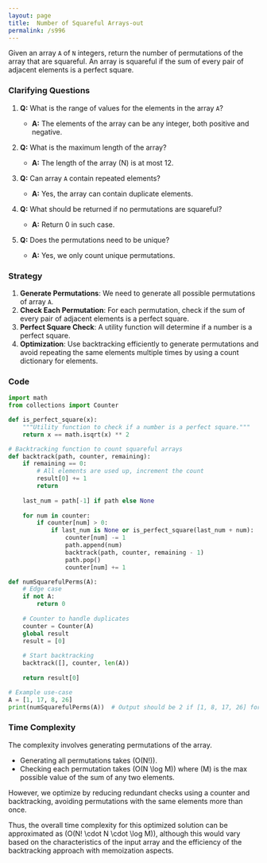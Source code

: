 ```yaml
---
layout: page
title:  Number of Squareful Arrays-out
permalink: /s996
---
```


Given an array `A` of `N` integers, return the number of permutations of the array that are squareful. An array is squareful if the sum of every pair of adjacent elements is a perfect square.

### Clarifying Questions

1. **Q:** What is the range of values for the elements in the array `A`?
   - **A:** The elements of the array can be any integer, both positive and negative.

2. **Q:** What is the maximum length of the array?
   - **A:** The length of the array (N) is at most 12.

3. **Q:** Can array `A` contain repeated elements?
   - **A:** Yes, the array can contain duplicate elements.

4. **Q:** What should be returned if no permutations are squareful?
   - **A:** Return 0 in such case.

5. **Q:** Does the permutations need to be unique?
   - **A:** Yes, we only count unique permutations.

### Strategy

1. **Generate Permutations**: We need to generate all possible permutations of array `A`.
2. **Check Each Permutation**: For each permutation, check if the sum of every pair of adjacent elements is a perfect square.
3. **Perfect Square Check**: A utility function will determine if a number is a perfect square.
4. **Optimization**: Use backtracking efficiently to generate permutations and avoid repeating the same elements multiple times by using a count dictionary for elements.

### Code

```python
import math
from collections import Counter

def is_perfect_square(x):
    """Utility function to check if a number is a perfect square."""
    return x == math.isqrt(x) ** 2

# Backtracking function to count squareful arrays
def backtrack(path, counter, remaining):
    if remaining == 0:
        # All elements are used up, increment the count
        result[0] += 1
        return
    
    last_num = path[-1] if path else None
    
    for num in counter:
        if counter[num] > 0:
            if last_num is None or is_perfect_square(last_num + num):
                counter[num] -= 1
                path.append(num)
                backtrack(path, counter, remaining - 1)
                path.pop()
                counter[num] += 1

def numSquarefulPerms(A):
    # Edge case
    if not A:
        return 0
    
    # Counter to handle duplicates
    counter = Counter(A)
    global result
    result = [0]
    
    # Start backtracking
    backtrack([], counter, len(A))
    
    return result[0]

# Example use-case
A = [1, 17, 8, 26]
print(numSquarefulPerms(A))  # Output should be 2 if [1, 8, 17, 26] forms valid permutations with [1, 17, 8, ...]
```

### Time Complexity

The complexity involves generating permutations of the array.

- Generating all permutations takes \(O(N!)\).
- Checking each permutation takes \(O(N \log M)\) where \(M\) is the max possible value of the sum of any two elements.

However, we optimize by reducing redundant checks using a counter and backtracking, avoiding permutations with the same elements more than once.

Thus, the overall time complexity for this optimized solution can be approximated as \(O(N! \cdot N \cdot \log M)\), although this would vary based on the characteristics of the input array and the efficiency of the backtracking approach with memoization aspects.